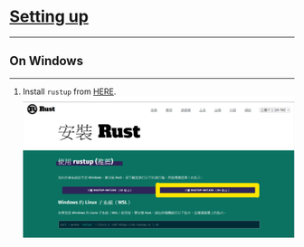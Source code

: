 # [Setting up](README#Rust%20Learning)
---

## On Windows
---
1. Install ```rustup``` from [HERE](https://www.rust-lang.org/zh-TW/tools/install).<br>
![install_screenshot_website](Picture/install_screenshot_website.png)